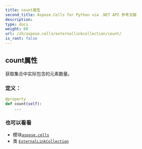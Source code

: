 ```yaml
---
title: count属性
second_title: Aspose.Cells for Python via .NET API 参考文献
description:
type: docs
weight: 60
url: /zh/aspose.cells/externallinkcollection/count/
is_root: false
---
```

## count属性

获取集合中实际包含的元素数量。
### 定义：
```python
@property
def count(self):
    ...
```

### 也可以看看
* 模块[`aspose.cells`](../../)
* 类 [`ExternalLinkCollection`](/cells/python-net/zh/aspose.cells/externallinkcollection)
